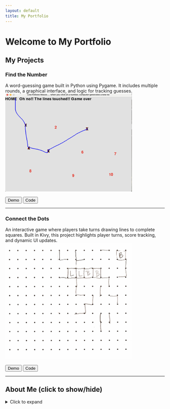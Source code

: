 ```yaml
---
layout: default
title: My Portfolio
---
```


# Welcome to My Portfolio

## My Projects

### Find the Number

A word-guessing game built in Python using Pygame. It includes multiple rounds, a graphical interface, and logic for tracking guesses.
<img src="FindNumber.png" alt="Connect the Dots" width="400">
<p>
  <a href="FindNumber.mov" target="_blank"><button>Demo</button></a>
  <a href="https://github.com/yourusername/hangman" target="_blank"><button>Code</button></a>
</p>

---

### Connect the Dots
An interactive game where players take turns drawing lines to complete squares. Built in Kivy, this project highlights player turns, score tracking, and dynamic UI updates.
<img src="connectTheDots.jpeg" alt="Connect the Dots" width="400">
<p>
  <a href="demoVideo.mp4" target="_blank"><button>Demo</button></a>
  <a href="https://github.com/yourusername/connect-the-dots" target="_blank"><button>Code</button></a>
</p>

---

## About Me (click to show/hide)

<details>
  <summary style="cursor: pointer;">Click to expand</summary>
  <p>
    I am a Montessori educator turned software engineer passionate about purpose-driven tech. I bring empathy, rapid learning, and creativity into every line of code. With a strong background in Python, AI, and frontend development, I create tools that solve real problems and inspire curiosity.
  </p>
</details>

